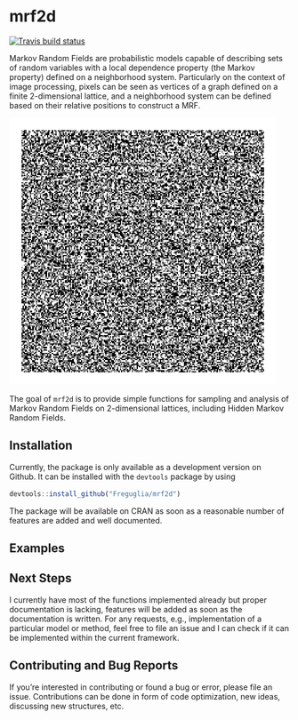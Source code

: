 
<!-- README.md is generated from README.Rmd. Please edit that file -->

# mrf2d

<!-- badges: start -->

[![Travis build
status](https://travis-ci.org/Freguglia/mrf2d.svg?branch=master)](https://travis-ci.org/Freguglia/mrf2d)
<!-- badges: end -->

Markov Random Fields are probabilistic models capable of describing sets
of random variables with a local dependence property (the Markov
property) defined on a neighborhood system. Particularly on the context
of image processing, pixels can be seen as vertices of a graph defined
on a finite 2-dimensional lattice, and a neighborhood system can be
defined based on their relative positions to construct a MRF.

![Ising Figure](man/Figures/README-/animation_ising.gif)

The goal of `mrf2d` is to provide simple functions for sampling and
analysis of Markov Random Fields on 2-dimensional lattices, including
Hidden Markov Random Fields.

## Installation

<!--
You can install the released version of mrf2d from [CRAN](https://CRAN.R-project.org) with:

``` r
install.packages("mrf2d")
```
-->

Currently, the package is only available as a development version on
Github. It can be installed with the `devtools` package by using

``` r
devtools::install_github("Freguglia/mrf2d")
```

The package will be available on CRAN as soon as a reasonable number of
features are added and well documented.

## Examples

<!--
Write something about Markov Random Fields 
-->

## Next Steps

I currently have most of the functions implemented already but proper
documentation is lacking, features will be added as soon as the
documentation is written. For any requests, e.g., implementation of a
particular model or method, feel free to file an issue and I can check
if it can be implemented within the current framework.

## Contributing and Bug Reports

If you’re interested in contributing or found a bug or error, please
file an issue. Contributions can be done in form of code optimization,
new ideas, discussing new structures, etc.
